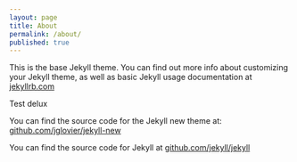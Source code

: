 ```yaml
---
layout: page
title: About
permalink: /about/
published: true
---
```



This is the base Jekyll theme. You can find out more info about customizing your Jekyll theme, as well as basic Jekyll usage documentation at [jekyllrb.com](http://jekyllrb.com/)

Test delux

You can find the source code for the Jekyll new theme at: [github.com/jglovier/jekyll-new](https://github.com/jglovier/jekyll-new)

You can find the source code for Jekyll at [github.com/jekyll/jekyll](https://github.com/jekyll/jekyll)
